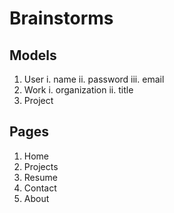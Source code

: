 # Brainstorms

## Models
1. User
    i. name
    ii. password
    iii. email
2. Work
    i. organization
    ii. title
3. Project

## Pages 
1. Home
2. Projects
3. Resume
4. Contact
5. About